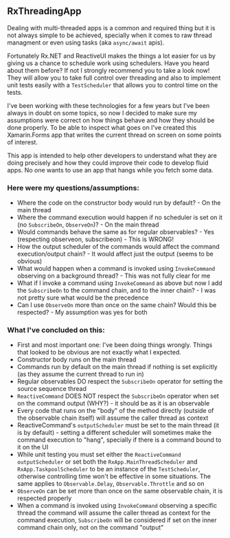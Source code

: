 ## RxThreadingApp
Dealing with multi-threaded apps is a common and required thing but it is not always simple to be achieved, specially when it comes to raw thread managment 
or even using tasks (aka `async/await` apis). 

Fortunately Rx.NET and ReactiveUI makes the things a lot easier for us by giving us a chance to schedule work using schedulers. 
Have you heard about them before? If not I strongly recommend you to take a look now! They will allow you to take full control over 
threading and also to implement unit tests easily with a `TestScheduler` that allows you to control time on the tests.

I've been working with these technologies for a few years but I've been always in doubt on some topics, so now I decided to make sure my assumptions were correct on how 
things behave and how they should be done properly. To be able to inspect what goes on I've created this Xamarin.Forms app that writes the current thread on screen
on some points of interest.

This app is intended to help other developers to understand what they are doing precisely and how they could improve their code to develop fluid apps.
No one wants to use an app that hangs while you fetch some data.

### Here were my questions/assumptions:
- Where the code on the constructor body would run by default? - On the main thread
- Where the command execution would happen if no scheduler is set on it (no `SubscribeOn`, `ObserveOn`)? - On the main thread
- Would commands behave the same as for regular observables? - Yes (respecting observeon, subscribeon) - This is WRONG!
- How the output scheduler of the commands would affect the command execution/output chain? - It would affect just the output (seems to be obvious)
- What would happen when a command is invoked using `InvokeCommand` observing on a background thread? - This was not fully clear for me
- What if I invoke a command using `InvokeCommand` as above but now I add the `SubscribeOn` to the command chain, and to the inner chain? - I was not pretty sure what would be the precedence
- Can I use `ObserveOn` more than once on the same chain? Would this be respected? - My assumption was yes for both

### What I've concluded on this:
- First and most important one: I've been doing things wrongly. Things that looked to be obvious are not exactly what I expected.
- Constructor body runs on the main thread
- Commands run by default on the main thread if nothing is set explicitly (as they assume the current thread to run in)
- Regular observables DO respect the `SubscribeOn` operator for setting the source sequence thread
- `ReactiveCommand` DOES NOT respect the `SubscribeOn` operator when set on the command output (WHY?) - it should be as it is an observable
- Every code that runs on the "body" of the method directly (outside of the observable chain itself) will assume the caller thread as context
- ReactiveCommand's `outputScheduler` must be set to the main thread (it is by default) - setting a different scheduler will sometimes make the command execution to "hang", specially if there is a command bound to it on the UI
- While unit testing you must set either the `ReactiveCommand outputScheduler` or set both the `RxApp.MainThreadScheduler` and `RxApp.TaskpoolScheduler` to be an instance of the `TestScheduler`, otherwise controlling time won't be effective in some situations. The same applies to `Observable.Delay`, `Observable.Throttle` and so on
- `ObserveOn` can be set more than once on the same observable chain, it is respected properly
- When a command is invoked using `InvokeCommand` observing a specific thread the command will assume the caller thread as context for the command execution, 
`SubscribeOn` will be considered if set on the inner command chain only, not on the command "output"
